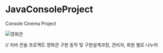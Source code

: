 # JavaConsoleProject
Console Cinema Project

![영화관](https://user-images.githubusercontent.com/47964929/58617045-15c24980-82fa-11e9-94dc-54bb0a3e3327.PNG)

// 자바 콘솔 프로젝트 영화관 구현 동작 및 구현설계과정, 관리자, 회원 별로 나누어 
